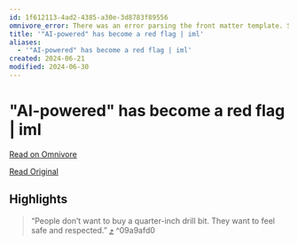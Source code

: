 ```yaml
---
id: 1f612113-4ad2-4385-a30e-3d8783f89556
omnivore_error: There was an error parsing the front matter template. See console for details.
title: '"AI-powered" has become a red flag | iml'
aliases:
  - '"AI-powered" has become a red flag | iml'
created: 2024-06-21
modified: 2024-06-30
---
```


# "AI-powered" has become a red flag | iml

[Read on Omnivore](https://omnivore.app/me/https-iml-bearblog-dev-ai-powered-has-become-a-red-flag-19001059efd)

[Read Original](https://iml.bearblog.dev/ai-powered-has-become-a-red-flag/)

## Highlights

> “People don’t want to buy a quarter-inch drill bit. They want to feel safe and respected.” [⤴️](https://omnivore.app/me/https-iml-bearblog-dev-ai-powered-has-become-a-red-flag-19001059efd#09a9afd0-ebb0-4c8e-b399-857915d39ce5) ^09a9afd0

